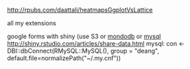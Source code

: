 http://rpubs.com/daattali/heatmapsGgplotVsLattice

all my extensions

google forms with shiny (use S3 or [mondodb](https://www.mongolab.com) or [mysql](http://www.freemysqlhosting.net/)  http://shiny.rstudio.com/articles/share-data.html 
mysql: con <- DBI::dbConnect(RMySQL::MySQL(), group = "deang", default.file=normalizePath("~/.my.cnf"))
